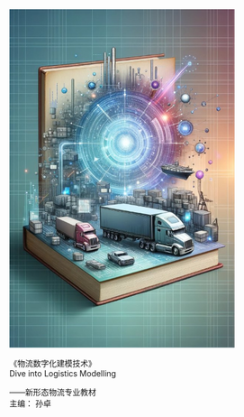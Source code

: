 <img src="img/cover.jpg" alt="封面" width="400"/>
 
《物流数字化建模技术》  
Dive into Logistics Modelling

——新形态物流专业教材  
主编： 孙卓